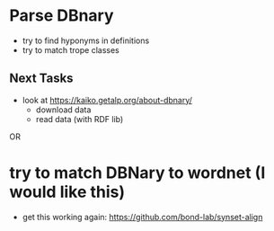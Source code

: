 # Parse DBnary
 * try to find hyponyms in definitions
 * try to match trope classes


## Next Tasks 

 * look at https://kaiko.getalp.org/about-dbnary/
   * download data
   * read data (with RDF lib) 
   

OR

# try to match DBNary to wordnet (I would like this)

* get this working again: https://github.com/bond-lab/synset-align
